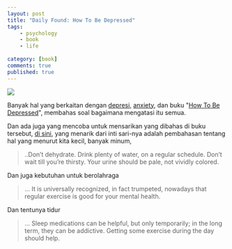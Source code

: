 ```yaml
---
layout: post
title: "Daily Found: How To Be Depressed"
tags: 
    - psychology
    - book
    - life
        
category: [book]
comments: true
published: true
---
```


![](https://ingram-pennsylvania.imgix.net/covers/9780812252019.jpg?auto=format&w=450)

Banyak hal yang berkaitan dengan [depresi](https://notes.dedenf.com/2017/11/dailybite-14), [anxiety](https://notes.dedenf.com/2019/12/coffee-anxiety-nervous-stress-related), dan buku "[How To Be Depressed](https://www.upenn.edu/pennpress/book/16088.html)", membahas soal bagaimana mengatasi itu semua.

Dan ada juga yang mencoba untuk mensarikan yang dibahas di buku tersebut, [di sini](https://nplusonemag.com/online-only/online-only/tips-for-the-depressed/), yang menarik dari inti sari-nya adalah pembahasan tentang hal yang menurut kita kecil, banyak minum, 

<!--more-->

> ..Don’t dehydrate. Drink plenty of water, on a regular schedule. Don’t wait till you’re thirsty. Your urine should be pale, not vividly colored.

Dan juga kebutuhan untuk berolahraga   

> ... It is universally recognized, in fact trumpeted, nowadays that regular exercise is good for your mental health.

Dan tentunya tidur
> ... Sleep medications can be helpful, but only temporarily; in the long term, they can be addictive. Getting some exercise during the day should help. 